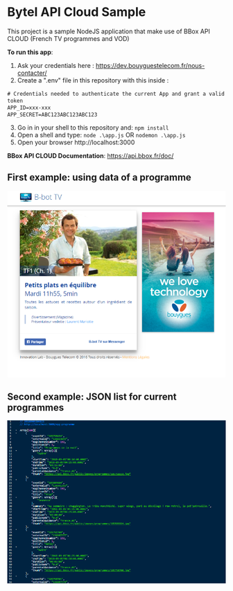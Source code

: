 # Bytel API Cloud Sample

This project is a sample NodeJS application that make use of BBox API CLOUD (French TV programmes and VOD)

**To run this app**:

1. Ask your credentials here : https://dev.bouyguestelecom.fr/nous-contacter/
2. Create a ".env" file in this repository with this inside :
```
# Credentials needed to authenticate the current App and grant a valid token
APP_ID=xxx-xxx
APP_SECRET=ABC123ABC123ABC123
```
3. Go in in your shell to this repository and: `npm install`
4. Open a shell and type:  `node .\app.js` OR `nodemon .\app.js`
5. Open your browser http://localhost:3000

**BBox API CLOUD Documentation**: https://api.bbox.fr/doc/

## First example: using data of a programme

![1](https://github.com/BboxLab/bytel-api-cloud-sample/raw/master/public/img/bytel-cloud-sample-app-screen1.png)

## Second example: JSON list for current programmes

![2](https://github.com/BboxLab/bytel-api-cloud-sample/raw/master/public/img/bytel-cloud-sample-app-screen2.png)

